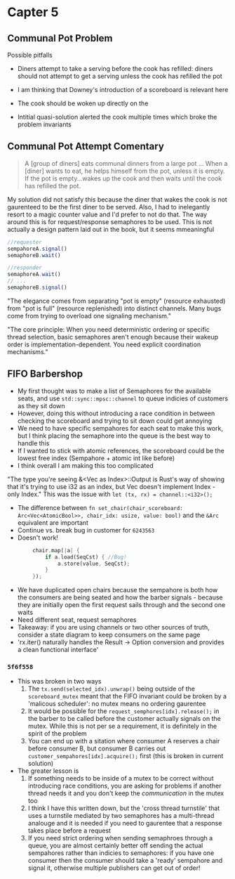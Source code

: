# Capter 5

## Communal Pot Problem
Possible pitfalls
- Diners attempt to take a serving before the cook has refilled: diners should not attempt to get a serving unless the cook has refilled the pot
- I am thinking that Downey's introduction of a scoreboard is relevant here
- The cook should be woken up directly on the

- Intitial quasi-solution alerted the cook multiple times which broke the problem invariants

## Communal Pot Attempt Comentary
> A \[group of diners\] eats communal dinners from a large pot ... When a \[diner\] wants to
eat, he helps himself from the pot, unless it is empty. If the pot is
empty...wakes up the cook and then waits until the cook
has refilled the pot.

My solution did not satisfy this because the diner that wakes the cook is not gaurenteed to be the first diner to be served. Also, I had to inelegantly resort to a magic counter value and I'd prefer to not do that. The way around this is for request/response semaphores to be used. This is not actually a design pattern laid out in the book, but it seems mmeaningful

```typescript
//requester
sempahoreA.signal()
semaphoreB.wait()
```

```typescript
//responder
semaphoreA.wait()
// ...
semaphoreB.signal()
```

"The elegance comes from separating "pot is empty" (resource exhausted) from "pot is full" (resource replenished) into distinct channels. Many bugs come from trying to overload one signaling mechanism."

"The core principle: When you need deterministic ordering or specific thread selection, basic semaphores aren't enough because their wakeup order is implementation-dependent. You need explicit coordination mechanisms."

## FIFO Barbershop
- My first thought was to make a list of Semaphores for the available seats, and use `std::sync::mpsc::channel` to queue indicies of customers as they sit down
- However, doing this without introducing a race condition in between checking the scoreboard and trying to sit down could get annoying
- We need to have specific sempahores for each seat to make this work, but I think placing the semaphore into the queue is the best way to handle this
- If I wanted to stick with atomic references, the scoreboard could be the lowest free index (Sempahore + atomic int like before)
- I think overall I am making this too complicated

"The type you're seeing &<Vec<Semaphore> as Index<i32>>::Output is Rust's way of showing that it's trying to use i32 as an index, but Vec<T> doesn't implement Index<i32> - only Index<usize>." This was the issue with `let (tx, rx) = channel::<i32>();`

- The difference between `fn set_chair(chair_scoreboard: Arc<Vec<AtomicBool>>, chair_idx: usize, value: bool)` and the `&Arc` equivalent are important
- Continue vs. break bug in customer for `6243563`
- Doesn't work!
```rust
        chair.map(|a| {
            if a.load(SeqCst) { //Bug!
                a.store(value, SeqCst);
            }
        });
```
- We have duplicated open chairs because the sempahore is both how the consumers are being seated and how the barber signals - because they are initially open the first request sails through and the second one waits
- Need different seat, request semaphores
- Takeaway: if you are using channels or two other sources of truth, consider a state diagram to keep consumers on the same page
- 'rx.iter() naturally handles the Result → Option conversion and provides a clean functional interface'

### `5f6f558`
- This was broken in two ways
  1) The `tx.send(selected_idx).unwrap()` being outside of the `scoreboard_mutex` meant that the FIFO invariant could be broken by a 'malicous scheduler': no mutex means no ordering gaurentee
  2) It would be possible for the `request_semphores[idx].release();` in the barber to be called before the customer actually signals on the mutex. While this is not per se a requirement, it is definitely in the spirit of the problem
  3) You can end up with a sitation where consumer A reserves a chair before consumer B, but consumer B carries out `customer_sempahores[idx].acquire();` first (this is broken in current solution)
- The greater lesson is
  1) If something needs to be inside of a mutex to be correct without introducing race conditions, you are asking for problems if another thread needs it and you don't keep the _communication_ in the mutex too
  2) I think I have this written down, but the 'cross thread turnstile' that uses a turnstile mediated by two semaphores has a multi-thread analouge and it is needed if you need to gaurentee that a response takes place before a request
  3) If you need strict ordering when sending semaphroes through a queue, you are almost certainly better off sending the actual sempahores rather than indicies to semaphores: if you have one consumer then the consumer should take a 'ready' sempahore and signal it, otherwise multiple publishers can get out of order!
